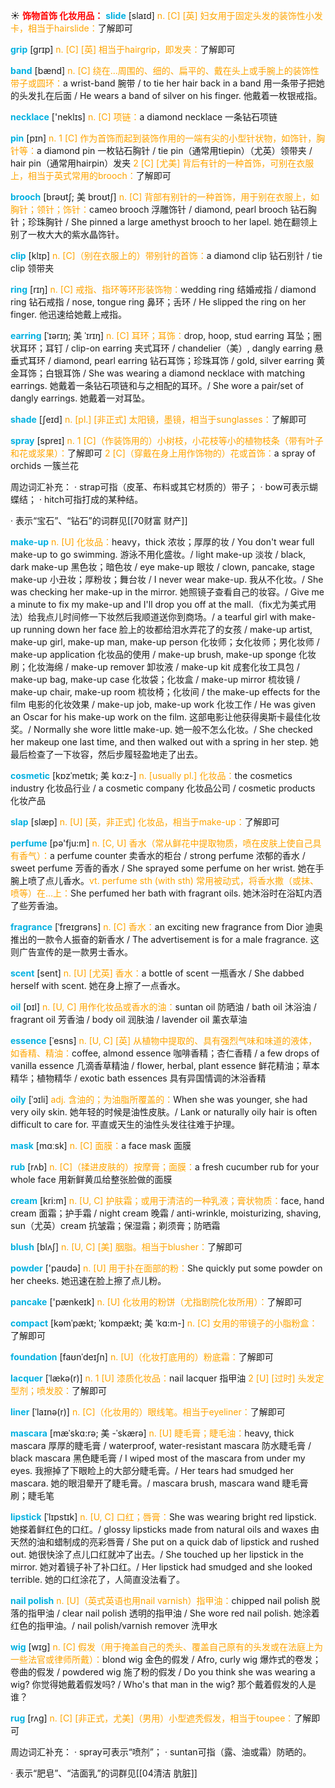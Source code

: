 ☀ <font color="red">**饰物首饰 化妆用品：**</font>
<font color="sky blue">**slide**</font> [slaɪd] 
<font color="orange">n. [C] [英] 妇女用于固定头发的装饰性小发卡，相当于hairslide：</font>了解即可
           
<font color="sky blue">**grip**</font> [grɪp] 
<font color="orange">n. [C] [英] 相当于hairgrip，即发夹：</font>了解即可

<font color="sky blue">**band**</font> [bænd] 
<font color="orange">n. [C] 绕在…周围的、细的、扁平的、戴在头上或手腕上的装饰性带子或圆环：</font>a wrist-band 腕带 / to tie her hair back in a band 用一条带子把她的头发扎在后面 / He wears a band of silver on his finger. 他戴着一枚银戒指。

<font color="sky blue">**necklace**</font> ['neklɪs] 
<font color="orange">n. [C] 项链：</font>a diamond necklace 一条钻石项链

<font color="sky blue">**pin**</font> [pɪn] 
<font color="orange">n. 1 [C] 作为首饰而起到装饰作用的一端有尖的小型针状物，如饰针，胸针等：</font>a diamond pin 一枚钻石胸针 / tie pin（通常用tiepin）（尤英）领带夹 / hair pin（通常用hairpin）发夹 <font color="orange">2 [C] [尤美] 背后有针的一种首饰，可别在衣服上，相当于英式常用的brooch：</font>了解即可
           
<font color="sky blue">**brooch**</font> [brəʊtʃ; 美 broʊtʃ]
<font color="orange">n. [C] 背部有别针的一种首饰，用于别在衣服上，如胸针；领针；饰针：</font>cameo brooch 浮雕饰针 / diamond, pearl brooch 钻石胸针；珍珠胸针 / She pinned a large amethyst brooch to her lapel. 她在翻领上别了一枚大大的紫水晶饰针。           

<font color="sky blue">**clip**</font> [klɪp]
<font color="orange">n. [C]（别在衣服上的）带别针的首饰：</font>a diamond clip 钻石别针 / tie clip 领带夹

<font color="sky blue">**ring**</font> [rɪŋ] 
<font color="orange">n. [C] 戒指、指环等环形装饰物：</font>wedding ring 结婚戒指 / diamond ring 钻石戒指 / nose, tongue ring 鼻环；舌环 / He slipped the ring on her finger. 他迅速给她戴上戒指。
           
<font color="sky blue">**earring**</font> [ˈɪərɪŋ; 美 ˈɪrɪŋ]
<font color="orange">n. [C] 耳环；耳饰：</font>drop, hoop, stud earring 耳坠；圈状耳环；耳钉 / clip-on earring 夹式耳环 / chandelier（美）, dangly earring 悬垂式耳环 / diamond, pearl earring 钻石耳饰；珍珠耳饰 / gold, silver earring 黄金耳饰；白银耳饰 / She was wearing a diamond necklace with matching earrings. 她戴着一条钻石项链和与之相配的耳环。/ She wore a pair/set of dangly earrings. 她戴着一对耳坠。

<font color="sky blue">**shade**</font> [ʃeɪd] 
<font color="orange">n. [pl.] [非正式] 太阳镜，墨镜，相当于sunglasses：</font>了解即可

<font color="sky blue">**spray**</font> [spreɪ] 
<font color="orange">n. 1 [C]（作装饰用的）小树枝，小花枝等小的植物枝条（带有叶子和花或浆果）：</font>了解即可 <font color="orange">2 [C]（穿戴在身上用作饰物的）花或首饰：</font>a spray of orchids 一簇兰花

周边词汇补充：
· strap可指（皮革、布料或其它材质的）带子；
· bow可表示蝴蝶结；
· hitch可指打成的某种结。

· 表示“宝石”、“钻石”的词群见[[70财富 财产]]
           
<font color="sky blue">**make-up**</font>
<font color="orange">n. [U] 化妆品：</font>heavy，thick 浓妆；厚厚的妆 / You don't wear full make-up to go swimming. 游泳不用化盛妆。/ light make-up 淡妆 / black, dark make-up 黑色妆；暗色妆 / eye make-up 眼妆 / clown, pancake, stage make-up 小丑妆；厚粉妆；舞台妆 / I never wear make-up. 我从不化妆。/ She was checking her make-up in the mirror. 她照镜子查看自己的妆容。/ Give me a minute to fix my make-up and I'll drop you off at the mall.（fix尤为美式用法）给我点儿时间修一下妆然后我顺道送你到商场。/ a tearful girl with make-up running down her face 脸上的妆都给泪水弄花了的女孩 / make-up artist, make-up girl, make-up man, make-up person 化妆师；女化妆师；男化妆师 / make-up application 化妆品的使用 / make-up brush, make-up sponge 化妆刷；化妆海绵 / make-up remover 卸妆液 / make-up kit 成套化妆工具包 / make-up bag, make-up case 化妆袋；化妆盒 / make-up mirror 梳妆镜 / make-up chair, make-up room 梳妆椅；化妆间 / the make-up effects for the film 电影的化妆效果 / make-up job, make-up work 化妆工作 / He was given an Oscar for his make-up work on the film. 这部电影让他获得奥斯卡最佳化妆奖。/ Normally she wore little make-up. 她一般不怎么化妆。/ She checked her makeup one last time, and then walked out with a spring in her step. 她最后检查了一下妆容，然后步履轻盈地走了出去。
                      
<font color="sky blue">**cosmetic**</font> [kɒzˈmetɪk; 美 kɑ:z-]
<font color="orange">n. [usually pl.] 化妆品：</font>the cosmetics industry 化妆品行业 / a cosmetic company 化妆品公司 / cosmetic products 化妆产品

<font color="sky blue">**slap**</font> [slæp]
<font color="orange">n. [U] [英，非正式] 化妆品，相当于make-up：</font>了解即可

<font color="sky blue">**perfume**</font> [pə'fju:m] 
<font color="orange">n. [C, U] 香水（常从鲜花中提取物质，喷在皮肤上使自己具有香气）：</font>a perfume counter 卖香水的柜台 / strong perfume 浓郁的香水 / sweet perfume 芳香的香水 / She sprayed some perfume on her wrist. 她在手腕上喷了点儿香水。<font color="orange">vt. perfume sth (with sth) 常用被动式，将香水撒（或抹、喷等）在…上：</font>She perfumed her bath with fragrant oils. 她沐浴时在浴缸内洒了些芳香油。
           
<font color="sky blue">**fragrance**</font> [ˈfreɪgrəns]
<font color="orange">n. [C] 香水：</font>an exciting new fragrance from Dior 迪奥推出的一款令人振奋的新香水 / The advertisement is for a male fragrance. 这则广告宣传的是一款男士香水。
           
<font color="sky blue">**scent**</font> [sent]
<font color="orange">n. [U] [尤英] 香水：</font>a bottle of scent 一瓶香水 / She dabbed herself with scent. 她在身上擦了一点香水。

<font color="sky blue">**oil**</font> [ɒɪl] 
<font color="orange">n. [U, C] 用作化妆品或香水的油：</font>suntan oil 防晒油 / bath oil 沐浴油 / fragrant oil 芳香油 / body oil 润肤油 / lavender oil 薰衣草油
           
<font color="sky blue">**essence**</font> [ˈesns]
<font color="orange">n. [U, C] [英] 从植物中提取的、具有强烈气味和味道的液体，如香精、精油：</font>coffee, almond essence 咖啡香精；杏仁香精 / a few drops of vanilla essence 几滴香草精油 / flower, herbal, plant essence 鲜花精油；草本精华；植物精华 / exotic bath essences 具有异国情调的沐浴香精
           
<font color="sky blue">**oily**</font> [ˈɔɪli]
<font color="orange">adj. 含油的；为油脂所覆盖的：</font>When she was younger, she had very oily skin. 她年轻的时候是油性皮肤。/ Lank or naturally oily hair is often difficult to care for. 平直或天生的油性头发往往难于护理。

<font color="sky blue">**mask**</font> [mɑːsk] 
<font color="orange">n. [C] 面膜：</font>a face mask 面膜
           
<font color="sky blue">**rub**</font> [rʌb]
<font color="orange">n. [C]（揉进皮肤的）按摩膏；面膜：</font>a fresh cucumber rub for your whole face 用新鲜黄瓜给整张脸做的面膜

<font color="sky blue">**cream**</font> [kri:m] 
<font color="orange">n. [U, C] 护肤霜；或用于清洁的一种乳液；膏状物质：</font>face, hand cream 面霜；护手霜 / night cream 晚霜 / anti-wrinkle, moisturizing, shaving, sun（尤英）cream 抗皱霜；保湿霜；剃须膏；防晒霜
           
<font color="sky blue">**blush**</font> [blʌʃ]
<font color="orange">n. [U, C] [美] 胭脂。相当于blusher：</font>了解即可

<font color="sky blue">**powder**</font> ['paʊdə] 
<font color="orange">n. [U] 用于扑在面部的粉：</font>She quickly put some powder on her cheeks. 她迅速在脸上擦了点儿粉。

<font color="sky blue">**pancake**</font> ['pænkeɪk] 
<font color="orange">n. [U] 化妆用的粉饼（尤指剧院化妆所用）：</font>了解即可
           
<font color="sky blue">**compact**</font> [kəmˈpækt; ˈkɒmpækt; 美 ˈkɑ:m-]
<font color="orange">n. [C] 女用的带镜子的小脂粉盒：</font>了解即可
           
<font color="sky blue">**foundation**</font> [faʊnˈdeɪʃn]
<font color="orange">n. [U]（化妆打底用的）粉底霜：</font>了解即可
           
<font color="sky blue">**lacquer**</font> [ˈlækə(r)]
<font color="orange">n. 1 [U] 漆质化妆品：</font>nail lacquer 指甲油 <font color="orange">2 [U] [过时] 头发定型剂；喷发胶：</font>了解即可
           
<font color="sky blue">**liner**</font> [ˈlaɪnə(r)]
<font color="orange">n. [C]（化妆用的）眼线笔。相当于eyeliner：</font>了解即可
               
<font color="sky blue">**mascara**</font> [mæˈskɑ:rə; 美 -ˈskærə]
<font color="orange">n. [U] 睫毛膏；睫毛油：</font>heavy, thick mascara 厚厚的睫毛膏 / waterproof, water-resistant mascara 防水睫毛膏 / black mascara 黑色睫毛膏 / I wiped most of the mascara from under my eyes. 我擦掉了下眼睑上的大部分睫毛膏。/ Her tears had smudged her mascara. 她的眼泪晕开了睫毛膏。/ mascara brush, mascara wand 睫毛膏刷；睫毛笔

<font color="sky blue">**lipstick**</font> [ˈlɪpstɪk]
<font color="orange">n. [U, C] 口红；唇膏：</font>She was wearing bright red lipstick. 她搽着鲜红色的口红。/ glossy lipsticks made from natural oils and waxes 由天然的油和蜡制成的亮彩唇膏 / She put on a quick dab of lipstick and rushed out. 她很快涂了点儿口红就冲了出去。/ She touched up her lipstick in the mirror. 她对着镜子补了补口红。/ Her lipstick had smudged and she looked terrible. 她的口红涂花了，人简直没法看了。
           
<font color="sky blue">**nail polish**</font>
<font color="orange">n. [U]（英式英语也用nail varnish）指甲油：</font>chipped nail polish 脱落的指甲油 / clear nail polish 透明的指甲油 / She wore red nail polish. 她涂着红色的指甲油。/ nail polish/varnish remover 洗甲水

<font color="sky blue">**wig**</font> [wɪg]
<font color="orange">n. [C] 假发（用于掩盖自己的秃头、覆盖自己原有的头发或在法庭上为一些法官或律师所戴）：</font>blond wig 金色的假发 / Afro, curly wig 爆炸式的卷发；卷曲的假发 / powdered wig 施了粉的假发 / Do you think she was wearing a wig? 你觉得她戴着假发吗? / Who's that man in the wig? 那个戴着假发的人是谁？

<font color="sky blue">**rug**</font> [rʌg]
<font color="orange">n. [C] [非正式，尤美]（男用）小型遮秃假发，相当于toupee：</font>了解即可

周边词汇补充：
· spray可表示“喷剂”；
· suntan可指（露、油或霜）防晒的。

· 表示“肥皂”、“洁面乳”的词群见[[04清洁 肮脏]]
